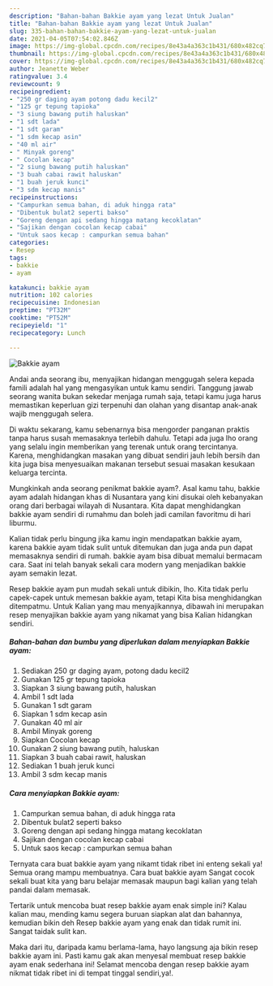 ```yaml
---
description: "Bahan-bahan Bakkie ayam yang lezat Untuk Jualan"
title: "Bahan-bahan Bakkie ayam yang lezat Untuk Jualan"
slug: 335-bahan-bahan-bakkie-ayam-yang-lezat-untuk-jualan
date: 2021-04-05T07:54:02.846Z
image: https://img-global.cpcdn.com/recipes/8e43a4a363c1b431/680x482cq70/bakkie-ayam-foto-resep-utama.jpg
thumbnail: https://img-global.cpcdn.com/recipes/8e43a4a363c1b431/680x482cq70/bakkie-ayam-foto-resep-utama.jpg
cover: https://img-global.cpcdn.com/recipes/8e43a4a363c1b431/680x482cq70/bakkie-ayam-foto-resep-utama.jpg
author: Jeanette Weber
ratingvalue: 3.4
reviewcount: 9
recipeingredient:
- "250 gr daging ayam potong dadu kecil2"
- "125 gr tepung tapioka"
- "3 siung bawang putih haluskan"
- "1 sdt lada"
- "1 sdt garam"
- "1 sdm kecap asin"
- "40 ml air"
- " Minyak goreng"
- " Cocolan kecap"
- "2 siung bawang putih haluskan"
- "3 buah cabai rawit haluskan"
- "1 buah jeruk kunci"
- "3 sdm kecap manis"
recipeinstructions:
- "Campurkan semua bahan, di aduk hingga rata"
- "Dibentuk bulat2 seperti bakso"
- "Goreng dengan api sedang hingga matang kecoklatan"
- "Sajikan dengan cocolan kecap cabai"
- "Untuk saos kecap : campurkan semua bahan"
categories:
- Resep
tags:
- bakkie
- ayam

katakunci: bakkie ayam 
nutrition: 102 calories
recipecuisine: Indonesian
preptime: "PT32M"
cooktime: "PT52M"
recipeyield: "1"
recipecategory: Lunch

---
```



![Bakkie ayam](https://img-global.cpcdn.com/recipes/8e43a4a363c1b431/680x482cq70/bakkie-ayam-foto-resep-utama.jpg)

Andai anda seorang ibu, menyajikan hidangan menggugah selera kepada famili adalah hal yang mengasyikan untuk kamu sendiri. Tanggung jawab seorang  wanita bukan sekedar menjaga rumah saja, tetapi kamu juga harus memastikan keperluan gizi terpenuhi dan olahan yang disantap anak-anak wajib menggugah selera.

Di waktu  sekarang, kamu sebenarnya bisa mengorder panganan praktis tanpa harus susah memasaknya terlebih dahulu. Tetapi ada juga lho orang yang selalu ingin memberikan yang terenak untuk orang tercintanya. Karena, menghidangkan masakan yang dibuat sendiri jauh lebih bersih dan kita juga bisa menyesuaikan makanan tersebut sesuai masakan kesukaan keluarga tercinta. 



Mungkinkah anda seorang penikmat bakkie ayam?. Asal kamu tahu, bakkie ayam adalah hidangan khas di Nusantara yang kini disukai oleh kebanyakan orang dari berbagai wilayah di Nusantara. Kita dapat menghidangkan bakkie ayam sendiri di rumahmu dan boleh jadi camilan favoritmu di hari liburmu.

Kalian tidak perlu bingung jika kamu ingin mendapatkan bakkie ayam, karena bakkie ayam tidak sulit untuk ditemukan dan juga anda pun dapat memasaknya sendiri di rumah. bakkie ayam bisa dibuat memalui bermacam cara. Saat ini telah banyak sekali cara modern yang menjadikan bakkie ayam semakin lezat.

Resep bakkie ayam pun mudah sekali untuk dibikin, lho. Kita tidak perlu capek-capek untuk memesan bakkie ayam, tetapi Kita bisa menghidangkan ditempatmu. Untuk Kalian yang mau menyajikannya, dibawah ini merupakan resep menyajikan bakkie ayam yang nikamat yang bisa Kalian hidangkan sendiri.

<!--inarticleads1-->

##### Bahan-bahan dan bumbu yang diperlukan dalam menyiapkan Bakkie ayam:

1. Sediakan 250 gr daging ayam, potong dadu kecil2
1. Gunakan 125 gr tepung tapioka
1. Siapkan 3 siung bawang putih, haluskan
1. Ambil 1 sdt lada
1. Gunakan 1 sdt garam
1. Siapkan 1 sdm kecap asin
1. Gunakan 40 ml air
1. Ambil  Minyak goreng
1. Siapkan  Cocolan kecap
1. Gunakan 2 siung bawang putih, haluskan
1. Siapkan 3 buah cabai rawit, haluskan
1. Sediakan 1 buah jeruk kunci
1. Ambil 3 sdm kecap manis




<!--inarticleads2-->

##### Cara menyiapkan Bakkie ayam:

1. Campurkan semua bahan, di aduk hingga rata
1. Dibentuk bulat2 seperti bakso
1. Goreng dengan api sedang hingga matang kecoklatan
1. Sajikan dengan cocolan kecap cabai
1. Untuk saos kecap : campurkan semua bahan




Ternyata cara buat bakkie ayam yang nikamt tidak ribet ini enteng sekali ya! Semua orang mampu membuatnya. Cara buat bakkie ayam Sangat cocok sekali buat kita yang baru belajar memasak maupun bagi kalian yang telah pandai dalam memasak.

Tertarik untuk mencoba buat resep bakkie ayam enak simple ini? Kalau kalian mau, mending kamu segera buruan siapkan alat dan bahannya, kemudian bikin deh Resep bakkie ayam yang enak dan tidak rumit ini. Sangat taidak sulit kan. 

Maka dari itu, daripada kamu berlama-lama, hayo langsung aja bikin resep bakkie ayam ini. Pasti kamu gak akan menyesal membuat resep bakkie ayam enak sederhana ini! Selamat mencoba dengan resep bakkie ayam nikmat tidak ribet ini di tempat tinggal sendiri,ya!.

